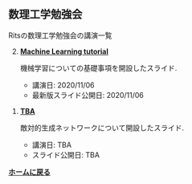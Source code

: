 <script type="text/x-mathjax-config">
MathJax.Hub.Config({
  tex2jax: {
    inlineMath: [['$','$'], ['\\(','\\)']],
    processEscapes: true
  },
  CommonHTML: { matchFontHeight: false },
  displayAlign: "left",
  displayIndent: "2em"
});
</script>
<script async src="https://cdnjs.cloudflare.com/ajax/libs/mathjax/2.7.0/MathJax.js?config=TeX-AMS_CHTML"></script>


## **数理工学勉強会**
Ritsの数理工学勉強会の講演一覧 

<ol reversed>


<li><p><strong><a href="/AMP/20201106_tutorial.pdf">Machine Learning tutorial</a></strong></p>

  <p>機械学習についての基礎事項を開設したスライド.</p>

  <ul>
    <li>講演日: 2020/11/06</li>
    <li>最新版スライド公開日: 2020/11/06 </li>
  </ul>
</li>

<li><p><strong><a href="/AMP/20201127_GANs.pdf">TBA</a></strong></p>

  <p>敵対的生成ネットワークについて開設したスライド.</p>

  <ul>
    <li>講演日: TBA</li>
    <li>スライド公開日: TBA </li>
  </ul>
</li>
</ol>

**[ホームに戻る](/index)**
